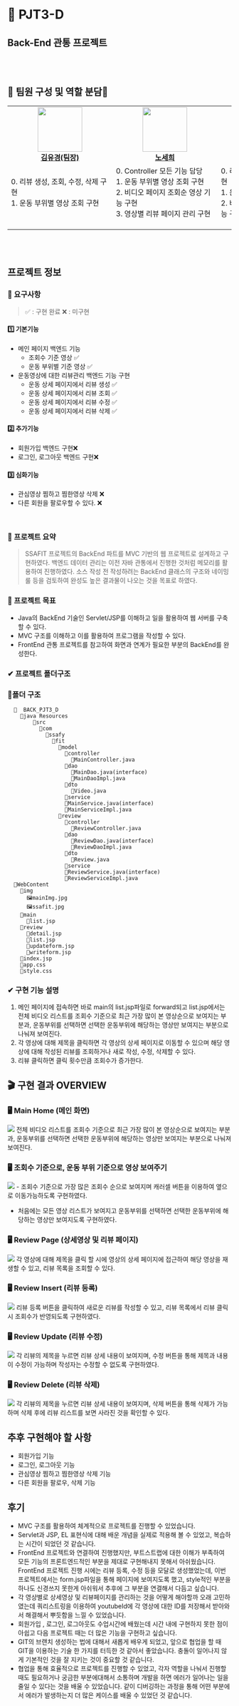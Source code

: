 # 📌 PJT3-D

## Back-End 관통 프로젝트

<br/>
<br/>

## 👐 팀원 구성 및 역할 분담👐

<table align="center">
    <tr align="center">
        <td style="min-width: 220px;">
            <a href="https://github.com/YUKYUNGkKIM">
              <img src="https://avatars.githubusercontent.com/u/139313708?v=4" width="100">
              <br />
              <b>김유경(팀장)</b>
            </a> 
        </td>
        <td style="min-width: 220px;">
            <a href="https://github.com/se2develop">
              <img src="https://avatars.githubusercontent.com/u/139305078?v=4" width="100">
              <br />
              <b>노세희</b>
            </a>
        </td>
        <td style="min-width: 220px;">
            <a href="https://github.com/jhahe">
              <img src="https://avatars.githubusercontent.com/u/139293627?v=4" width="100">
                <br />
              <b>정현아</b>
            </a> 
        </td>
    </tr>
    <tr align="left">
        <td>
        0. 리뷰 생성, 조회, 수정, 삭제 구현<br>
        1. 운동 부위별 영상 조회 구현<br>
        <br/>
        </td>
        <td>
        0. Controller 모든 기능 담당<br>
        1. 운동 부위별 영상 조회 구현<br>
        2. 비디오 페이지 조회순 영상 기능 구현 <br>
        3. 영상별 리뷰 페이지 관리 구현<br>
        <br/>
        </td>
        <td>
        0. 리뷰 생성, 조회, 수정, 삭제 구현<br>
        1. 운동 부위별 영상 조회 구현<br>
        2. 비디오 페이지 조회순 영상 기능 구현 <br>
        <br/>
        </td>
    </tr>
</table>

<br/>
<br/>

## 프로젝트 정보

### 📌 요구사항

> ✅ : 구현 완료  ❌ : 미구현

#### 1️⃣ 기본기능

- 메인 페이지 백엔드 기능
    - 조회수 기준 영상 ✅
    - 운동 부위별 기준 영상 ✅
- 운동영상에 대한 리뷰관리 백엔드 기능 구현
    - 운동 상세 페이지에서 리뷰 생성 ✅
    - 운동 상세 페이지에서 리뷰 조회 ✅
    - 운동 상세 페이지에서 리뷰 수정 ✅
    - 운동 상세 페이지에서 리뷰 삭제 ✅

#### 2️⃣ 추가기능

- 회원가입 백엔드 구현❌
- 로그인, 로그아웃 백엔드 구현❌

#### 3️⃣ 심화기능

- 관심영상 찜하고 찜한영상 삭제 ❌
- 다른 회원을 팔로우할 수 있다. ❌

<br>

### 📌 프로젝트 요약
> SSAFIT 프로젝트의 BackEnd 파트를 MVC 기반의 웹 프로젝트로 설계하고 구현하였다. 백엔드 데이터 관리는 이전 자바 관통에서 진행한 것처럼 메모리를 활용하여 진행하였다. 소스 작성 전 작성하려는 BackEnd 클래스의 구조와 네이밍룰 등을 검토하여 완성도 높은 결과물이 나오는 것을 목표로 하였다.

### 📌 프로젝트 목표
- Java의 BackEnd 기술인 Servlet/JSP를 이해하고 일을 활용하여 웹 서버를 구축할 수 있다.
- MVC 구조를 이해하고 이를 활용하여 프로그램을 작성할 수 있다.
- FrontEnd 관통 프로젝트를 참고하여 화면과 연계가 필요한 부분의 BackEnd를 완성한다.

### ✔ 프로젝트 폴더구조
### 📁폴더 구조
```
  📁  BACK_PJT3_D
    📁java Resources
        📁src
          📁com
            📁ssafy
              📁fit
                📁model
                  📁controller
                    📃MainController.java
                  📁dao
                    📃MainDao.java(interface)
                    📃MainDaoImpl.java
                  📁dto
                    📃Video.java
                  📁service
                  📃MainService.java(interface)
                  📃MainServiceImpl.java
                📁review
                  📁controller
                    📃ReviewController.java
                  📁dao
                    📃ReviewDao.java(interface)
                    📃ReviewDaoImpl.java
                  📁dto
                    📃Review.java
                  📁service
                  📃ReviewService.java(interface)
                  📃ReviewServiceImpl.java
  📁WebContent
    📁img
      🖼mainImg.jpg
      🖼ssafit.jpg
    📁main
      📃list.jsp
    📁review
      📃detail.jsp
      📃list.jsp
      📃updateform.jsp
      📃writeform.jsp
    📃index.jsp
    📃app.css
    📃style.css
```

### ✔ 구현 기능 설명
1. 메인 페이지에 접속하면 바로 main의 list.jsp파일로 forward되고 list.jsp에서는 전체 비디오 리스트를 조회수 기준으로 최근 가장 많이 본 영상순으로 보여지는 부분과, 운동부위를 선택하면 선택한 운동부위에 해당하는 영상만 보여지는 부분으로 나눠져 보여진다. 
2. 각 영상에 대해 제목을 클릭하면 각 영상의 상세 페이지로 이동할 수 있으며 해당 영상에 대해 작성된 리뷰를 조회하거나 새로 작성, 수정, 삭제할 수 있다.
3. 리뷰 클릭하면 클릭 횟수만큼 조회수가 증가한다.


## 🎬 구현 결과 OVERVIEW

### 🖥 Main Home (메인 화면)
<img src="세희_assets/메인화면.gif">
전체 비디오 리스트를 조회수 기준으로 최근 가장 많이 본 영상순으로 보여지는 부분과, 운동부위를 선택하면 선택한 운동부위에 해당하는 영상만 보여지는 부분으로 나눠져 보여진다. 

### 🖥 조회수 기준으로, 운동 부위 기준으로 영상 보여주기
<img src="세희_assets/조회수기준,운동부위별.gif">
- 조회수 기준으로 가장 많은 조회수 순으로 보여지며 캐러셀 버튼을 이용하여 옆으로 이동가능하도록 구현하였다.

- 처음에는 모든 영상 리스트가 보여지고 운동부위를 선택하면 선택한 운동부위에 해당하는 영상만 보여지도록 구현하였다.

### 🖥 Review Page (상세영상 및 리뷰 페이지)
<img src="세희_assets/리뷰상세페이지.gif">
각 영상에 대해 제목을 클릭 할 시에 영상의 상세 페이지에 접근하여 해당  영상을 재생할 수 있고, 리뷰 목록을 조회할 수 있다.

### 🖥 Review Insert (리뷰 등록)
<img src="세희_assets/리뷰등록.gif">
리뷰 등록 버튼을 클릭하여 새로운 리뷰를 작성할 수 있고, 리뷰 목록에서 리뷰 클릭 시 조회수가 반영되도록 구현하였다.

### 🖥 Review Update (리뷰 수정)
<img src="세희_assets/리뷰수정.gif">
각 리뷰의 제목을 누르면 리뷰 상세 내용이 보여지며, 수정 버튼을 통해 제목과 내용이 수정이 가능하며 작성자는 수정할 수 없도록 구현하였다.

### 🖥 Review Delete (리뷰 삭제)
<img src="세희_assets/리뷰삭제.gif">
각 리뷰의 제목을 누르면 리뷰 상세 내용이 보여지며, 삭제 버튼을 통해 삭제가 가능하며 삭제 후에 리뷰 리스트를 보면 사라진 것을 확인할 수 있다.

## 추후 구현해야 할 사항
- 회원가입 기능
- 로그인, 로그아웃 기능
- 관심영상 찜하고 찜한영상 삭제 기능
- 다른 회원을 팔로우, 삭제 기능

## 후기
- MVC 구조를 활용하여 체계적으로 프로젝트를 진행할 수 있었습니다.
- Servlet과 JSP, EL 표현식에 대해 배운 개념을 실제로 적용해 볼 수 있었고, 복습하는 시간이 되었던 것 같습니다.
- FrontEnd 프로젝트와 연결하여 진행했지만, 부트스트랩에 대한 이해가 부족하여 모든 기능의 프론트엔드적인 부분을 제대로 구현해내지 못해서 아쉬웠습니다. FrontEnd 프로젝트 진행 시에는 리뷰 등록, 수정 등을 모달로 생성했었는데, 이번 프로젝트에서는 form.jsp파일을 통해 페이지에 보여지도록 했고, style적인 부분을 하나도 신경쓰지 못한게 아쉬워서 추후에 그 부분을 연결해서 다듬고 싶습니다.
- 각 영상별로 상세영상 및 리뷰페이지를 관리하는 것을 어떻게 해야할까 오래 고민하였는데 쿼리스트링을 이용하여 youtubeId에 각 영상에 대한 ID를 저장해서 받아와서 해결해서 뿌듯함을 느낄 수 있었습니다.
- 회원가입 , 로그인, 로그아웃도 수업시간에 배웠는데 시간 내에 구현하지 못한 점이 아쉽고 다음 프로젝트 때는 더 많은 기능을 구현하고 싶습니다.
- GIT의 브랜치 생성하는 법에 대해서 새롭게 배우게 되었고, 앞으로 협업을 할 때 GIT을 이용하는 기술 한 가지를 터득한 것 같아서 좋았습니다. 충돌이 일어나지 않게 기본적인 것을 잘 지키는 것이 중요할 것 같습니다.
- 협업을 통해 효율적으로 프로젝트를 진행할 수 있었고, 각자 역할을 나눠서 진행할 때도 필요하거나 궁금한 부분에대해서 소통하며 개발을 하면 에러가 일어나는 일을 줄일 수 있다는 것을 배울 수 있었습니다. 같이 디버깅하는 과정을 통해 어떤 부분에서 에러가 발생하는지 더 많은 케이스를 배울 수 있었던 것 같습니다.


